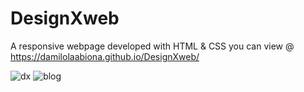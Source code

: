 # DesignXweb
A responsive webpage developed with HTML &amp; CSS
you can view @ https://damilolaabiona.github.io/DesignXweb/









![dx](https://user-images.githubusercontent.com/99470227/181806530-2bd58395-4b32-4455-bc28-bd5a62c436df.jpg)
![blog](https://user-images.githubusercontent.com/99470227/181806609-10a42e8e-2f34-44b6-a777-0c26cdd320f5.jpg)
